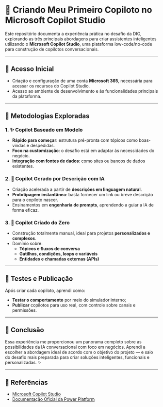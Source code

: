 # 🚀 Criando Meu Primeiro Copiloto no Microsoft Copilot Studio

Este repositório documenta a experiência prática no desafio da DIO, explorando as três principais abordagens para criar assistentes inteligentes utilizando o **Microsoft Copilot Studio**, uma plataforma low-code/no-code para construção de copilotos conversacionais.

---

## 🔐 Acesso Inicial

- Criação e configuração de uma conta **Microsoft 365**, necessária para acessar os recursos do Copilot Studio.
- Acesso ao ambiente de desenvolvimento e às funcionalidades principais da plataforma.

---

## 🧪 Metodologias Exploradas

### 1. ✨ Copilot Baseado em Modelo

- **Rápido para começar**: estrutura pré-pronta com tópicos como boas-vindas e despedidas.
- **Foco na customização**: o desafio está em adaptar às necessidades do negócio.
- **Integração com fontes de dados**: como sites ou bancos de dados existentes.

### 2. 🧠 Copilot Gerado por Descrição com IA

- Criação acelerada a partir de **descrições em linguagem natural**.
- **Prototipagem instantânea**: basta fornecer um link ou breve descrição para o copiloto nascer.
- Ensinamentos em **engenharia de prompts**, aprendendo a guiar a IA de forma eficaz.

### 3. 🧱 Copilot Criado do Zero

- Construção totalmente manual, ideal para projetos **personalizados e complexos**.
- Domínio sobre:
  - **Tópicos e fluxos de conversa**
  - **Gatilhos, condições, loops e variáveis**
  - **Entidades e chamadas externas (APIs)**

---

## 🧪 Testes e Publicação

Após criar cada copiloto, aprendi como:
- **Testar o comportamento** por meio do simulador interno;
- **Publicar** copilotos para uso real, com controle sobre canais e permissões.

---

## 🧭 Conclusão

Essa experiência me proporcionou um panorama completo sobre as possibilidades da IA conversacional com foco em negócios. Aprendi a escolher a abordagem ideal de acordo com o objetivo do projeto — e saio do desafio mais preparada para criar soluções inteligentes, funcionais e personalizadas. ✨

---

## 📎 Referências

- [Microsoft Copilot Studio](https://learn.microsoft.com/pt-br/microsoft-copilot-studio/)
- [Documentação Oficial da Power Platform](https://learn.microsoft.com/pt-br/power-platform/)
